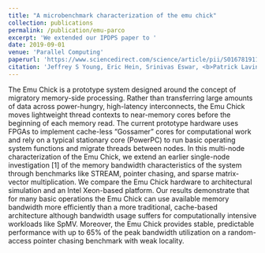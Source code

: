 ```yaml
---
title: "A microbenchmark characterization of the emu chick"
collection: publications
permalink: /publication/emu-parco
excerpt: 'We extended our IPDPS paper to '
date: 2019-09-01
venue: 'Parallel Computing'
paperurl: 'https://www.sciencedirect.com/science/article/pii/S0167819118302503'
citation: 'Jeffrey S Young, Eric Hein, Srinivas Eswar, <b>Patrick Lavin</b>, Jiajia Li, Jason Riedy, Richard Vuduc, Tom Conte. (2019). &quot;An initial characterization of the Emu Chick.&quot; <i>Parallel Computing</i>.'
---
```

The Emu Chick is a prototype system designed around the concept of migratory memory-side processing. Rather than transferring large amounts of data across power-hungry, high-latency interconnects, the Emu Chick moves lightweight thread contexts to near-memory cores before the beginning of each memory read. The current prototype hardware uses FPGAs to implement cache-less “Gossamer” cores for computational work and rely on a typical stationary core (PowerPC) to run basic operating system functions and migrate threads between nodes. In this multi-node characterization of the Emu Chick, we extend an earlier single-node investigation [1] of the memory bandwidth characteristics of the system through benchmarks like STREAM, pointer chasing, and sparse matrix-vector multiplication. We compare the Emu Chick hardware to architectural simulation and an Intel Xeon-based platform. Our results demonstrate that for many basic operations the Emu Chick can use available memory bandwidth more efficiently than a more traditional, cache-based architecture although bandwidth usage suffers for computationally intensive workloads like SpMV. Moreover, the Emu Chick provides stable, predictable performance with up to 65% of the peak bandwidth utilization on a random-access pointer chasing benchmark with weak locality.

